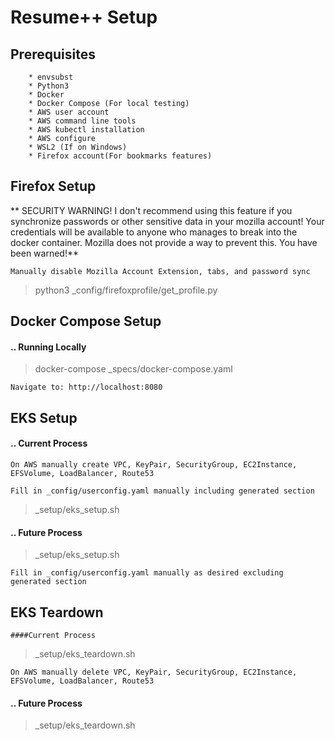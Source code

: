 # Resume++ Setup

## Prerequisites
        * envsubst
        * Python3
        * Docker
        * Docker Compose (For local testing)
        * AWS user account
        * AWS command line tools
        * AWS kubectl installation
        * AWS configure
        * WSL2 (If on Windows)
        * Firefox account(For bookmarks features)

## Firefox Setup
** SECURITY WARNING! I don't recommend using this feature if you synchronize passwords or other sensitive data in your mozilla account! Your credentials will be available to anyone who manages to break into the docker container. Mozilla does not provide a way to prevent this. You have been warned!**

    Manually disable Mozilla Account Extension, tabs, and password sync

> python3 _config/firefoxprofile/get_profile.py

## Docker Compose Setup

#### .. Running Locally
> docker-compose _specs/docker-compose.yaml

    Navigate to: http://localhost:8080

## EKS Setup

#### .. Current Process
    On AWS manually create VPC, KeyPair, SecurityGroup, EC2Instance, EFSVolume, LoadBalancer, Route53
            
    Fill in _config/userconfig.yaml manually including generated section
    
> _setup/eks_setup.sh

#### .. Future Process
> _setup/eks_setup.sh

    Fill in _config/userconfig.yaml manually as desired excluding generated section

## EKS Teardown

	####Current Process
> _setup/eks_teardown.sh

    On AWS manually delete VPC, KeyPair, SecurityGroup, EC2Instance, EFSVolume, LoadBalancer, Route53

#### .. Future Process
> _setup/eks_teardown.sh




